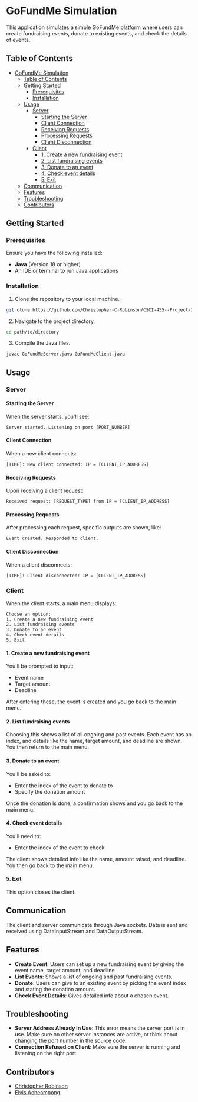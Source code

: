 # GoFundMe Simulation

This application simulates a simple GoFundMe platform where users can create fundraising events, donate to existing events, and check the details of events.

## Table of Contents
- [GoFundMe Simulation](#gofundme-simulation)
  - [Table of Contents](#table-of-contents)
  - [Getting Started](#getting-started)
    - [Prerequisites](#prerequisites)
    - [Installation](#installation)
  - [Usage](#usage)
    - [Server](#server)
      - [Starting the Server](#starting-the-server)
      - [Client Connection](#client-connection)
      - [Receiving Requests](#receiving-requests)
      - [Processing Requests](#processing-requests)
      - [Client Disconnection](#client-disconnection)
    - [Client](#client)
      - [1. Create a new fundraising event](#1-create-a-new-fundraising-event)
      - [2. List fundraising events](#2-list-fundraising-events)
      - [3. Donate to an event](#3-donate-to-an-event)
      - [4. Check event details](#4-check-event-details)
      - [5. Exit](#5-exit)
  - [Communication](#communication)
  - [Features](#features)
  - [Troubleshooting](#troubleshooting)
  - [Contributors](#contributors)

## Getting Started

### Prerequisites

Ensure you have the following installed:
- **Java** (Version 18 or higher)
- An IDE or terminal to run Java applications

### Installation

1. Clone the repository to your local machine.
```bash
git clone https://github.com/Christopher-C-Robinson/CSCI-455--Project-1
```

2. Navigate to the project directory.
```bash
cd path/to/directory
```

3. Compile the Java files.
```bash
javac GoFundMeServer.java GoFundMeClient.java
```

## Usage


### Server

#### Starting the Server
When the server starts, you'll see:
```
Server started. Listening on port [PORT_NUMBER]
```

#### Client Connection
When a new client connects:
```
[TIME]: New client connected: IP = [CLIENT_IP_ADDRESS]
```

#### Receiving Requests
Upon receiving a client request:
```
Received request: [REQUEST_TYPE] from IP = [CLIENT_IP_ADDRESS]
```

#### Processing Requests
After processing each request, specific outputs are shown, like:
```
Event created. Responded to client.
```

#### Client Disconnection
When a client disconnects:
```
[TIME]: Client disconnected: IP = [CLIENT_IP_ADDRESS]
```


### Client

When the client starts, a main menu displays:
```
Choose an option:
1. Create a new fundraising event
2. List fundraising events
3. Donate to an event
4. Check event details
5. Exit
```

#### 1. Create a new fundraising event
You'll be prompted to input:
- Event name
- Target amount
- Deadline

After entering these, the event is created and you go back to the main menu.

#### 2. List fundraising events
Choosing this shows a list of all ongoing and past events. Each event has an index, and details like the name, target amount, and deadline are shown. You then return to the main menu.

#### 3. Donate to an event
You'll be asked to:
- Enter the index of the event to donate to
- Specify the donation amount

Once the donation is done, a confirmation shows and you go back to the main menu.

#### 4. Check event details
You'll need to:
- Enter the index of the event to check

The client shows detailed info like the name, amount raised, and deadline. You then go back to the main menu.

#### 5. Exit
This option closes the client.

## Communication
The client and server communicate through Java sockets. Data is sent and received using DataInputStream and DataOutputStream.

## Features

- **Create Event**: Users can set up a new fundraising event by giving the event name, target amount, and deadline.
- **List Events**: Shows a list of ongoing and past fundraising events.
- **Donate**: Users can give to an existing event by picking the event index and stating the donation amount.
- **Check Event Details**: Gives detailed info about a chosen event.

## Troubleshooting

- **Server Address Already in Use**: This error means the server port is in use. Make sure no other server instances are active, or think about changing the port number in the source code.
- **Connection Refused on Client**: Make sure the server is running and listening on the right port.

## Contributors

- [Christopher Robinson](<https://github.com/Christopher-C-Robinson>)
- [Elvis Acheampong](<https://github.com/ElvisKobi>)
